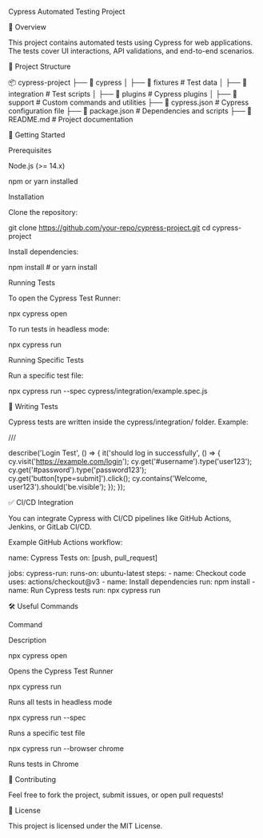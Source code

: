 Cypress Automated Testing Project

📌 Overview

This project contains automated tests using Cypress for web applications. The tests cover UI interactions, API validations, and end-to-end scenarios.

📂 Project Structure

📦 cypress-project
├── 📁 cypress
│   ├── 📁 fixtures        # Test data
│   ├── 📁 integration     # Test scripts
│   ├── 📁 plugins        # Cypress plugins
│   ├── 📁 support        # Custom commands and utilities
├── 📄 cypress.json       # Cypress configuration file
├── 📄 package.json       # Dependencies and scripts
├── 📄 README.md          # Project documentation

🚀 Getting Started

Prerequisites

Node.js (>= 14.x)

npm or yarn installed

Installation

Clone the repository:

git clone https://github.com/your-repo/cypress-project.git
cd cypress-project

Install dependencies:

npm install  # or yarn install

Running Tests

To open the Cypress Test Runner:

npx cypress open

To run tests in headless mode:

npx cypress run

Running Specific Tests

Run a specific test file:

npx cypress run --spec cypress/integration/example.spec.js

📌 Writing Tests

Cypress tests are written inside the cypress/integration/ folder. Example:

/// <reference types="cypress" />

describe('Login Test', () => {
  it('should log in successfully', () => {
    cy.visit('https://example.com/login');
    cy.get('#username').type('user123');
    cy.get('#password').type('password123');
    cy.get('button[type=submit]').click();
    cy.contains('Welcome, user123').should('be.visible');
  });
});

✅ CI/CD Integration

You can integrate Cypress with CI/CD pipelines like GitHub Actions, Jenkins, or GitLab CI/CD.

Example GitHub Actions workflow:

name: Cypress Tests
on: [push, pull_request]

jobs:
  cypress-run:
    runs-on: ubuntu-latest
    steps:
      - name: Checkout code
        uses: actions/checkout@v3
      - name: Install dependencies
        run: npm install
      - name: Run Cypress tests
        run: npx cypress run

🛠 Useful Commands

Command

Description

npx cypress open

Opens the Cypress Test Runner

npx cypress run

Runs all tests in headless mode

npx cypress run --spec <file>

Runs a specific test file

npx cypress run --browser chrome

Runs tests in Chrome

📝 Contributing

Feel free to fork the project, submit issues, or open pull requests!

📜 License

This project is licensed under the MIT License.